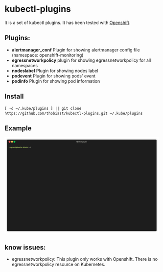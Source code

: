 # kubectl-plugins

It is a set of kubectl plugins. It has been tested with [Openshift](https://www.openshift.com).

## Plugins:

- **alertmanager_conf**   Plugin for showing alertmanager config file (namespace: openshift-monitoring)
- **egressnetworkpolicy** plugin for showing egressnetworkpolicy for all namespaces
- **nodeslabel**          Plugin for showing nodes label
- **podevent**            Plugin for showing pods' event
- **podinfo**             Plugin for showing pod information

## Install

```console
[ -d ~/.kube/plugins ] || git clone https://github.com/thobiast/kubectl-plugins.git ~/.kube/plugins
```

## Example

![kubectl plugin demo GIF](img/kubectl-plugin.gif)

## know issues:

- egressnetworkpolicy: This plugin only works with Openshift. There is no egressnetworkpolicy resource on Kubernetes.
